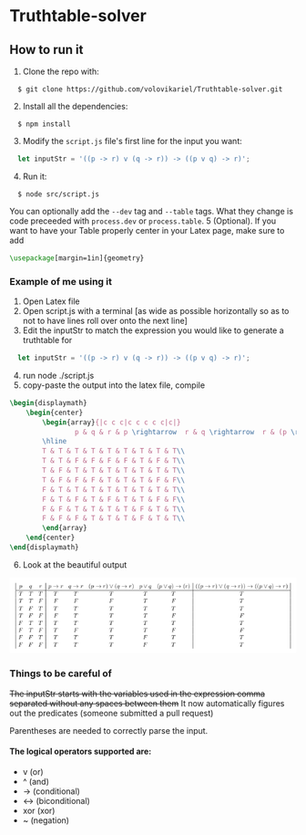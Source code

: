 # Truthtable-solver

## How to run it

1. Clone the repo with:
```shell
  $ git clone https://github.com/volovikariel/Truthtable-solver.git
```
2. Install all the dependencies:
```shell
  $ npm install 
```
3. Modify the `script.js` file's first line for the input you want:
```javascript
  let inputStr = '((p -> r) v (q -> r)) -> ((p v q) -> r)';
```
4. Run it:
```shell
  $ node src/script.js
```
You can optionally add the `--dev` tag and `--table` tags. What they change is code preceeded with `process.dev` or `process.table`.
5 (Optional). If you want to have your Table properly center in your Latex page, make sure to add
```Latex
\usepackage[margin=1in]{geometry}
```
### Example of me using it
1) Open Latex file
2) Open script.js with a terminal [as wide as possible horizontally so as to not to have lines roll over onto the next line]
3) Edit the inputStr to match the expression you would like to generate a truthtable for
```javascript
  let inputStr = '((p -> r) v (q -> r)) -> ((p v q) -> r)';
```
4) run node ./script.js
5) copy-paste the output into the latex file, compile
```latex
\begin{displaymath}
    \begin{center}
        \begin{array}{|c c c|c c c c c|c|}
                p & q & r & p \rightarrow  r & q \rightarrow  r & (p \rightarrow  r) \lor  (q \rightarrow  r) & p \lor  q & (p \lor  q) \rightarrow  (r) & ((p \rightarrow  r) \lor  (q \rightarrow  r)) \rightarrow  ((p \lor  q) \rightarrow  r)\\
        \hline
        T & T & T & T & T & T & T & T & T\\
        T & T & F & F & F & F & T & F & T\\
        T & F & T & T & T & T & T & T & T\\
        T & F & F & F & T & T & T & F & F\\
        F & T & T & T & T & T & T & T & T\\
        F & T & F & T & F & T & T & F & F\\
        F & F & T & T & T & T & F & T & T\\
        F & F & F & T & T & T & F & T & T\\
        \end{array}
    \end{center}
\end{displaymath}
```
6) Look at the beautiful output

![Picture](https://github.com/volovikariel/Truthtable-solver/blob/master/Truth-table-solver-example-output.png)

### Things to be careful of
~~The inputStr starts with the variables used in the expression comma separated without any spaces between them~~
It now automatically figures out the predicates (someone submitted a pull request)

Parentheses are needed to correctly parse the input.

#### The logical operators supported are: 
- v (or)
- ^ (and)
- -> (conditional)
- <-> (biconditional)
- xor (xor)
- ~ (negation)
